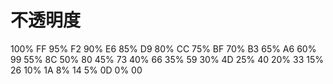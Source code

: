 # 不透明度
100% FF
95%  F2
90%  E6
85%  D9
80%  CC
75%  BF
70%  B3
65%  A6
60%  99
55%  8C
50%  80
45%  73
40%  66
35%  59
30%  4D
25%  40
20%  33
15%  26
10%  1A
8%   14
5%   0D
0%   00